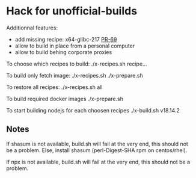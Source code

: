 # Hack for unofficial-builds

Additionnal features:
- add missing recipe: x64-glibc-217 [PR-69](https://github.com/nodejs/unofficial-builds/pull/69)
- allow to build in place from a personal computer
- allow to build behing corporate proxies

To choose which recipes to build:
./x-recipes.sh recipe...

To build only fetch image:
./x-recipes.sh
./x-prepare.sh

To restore all recipes:
./x-recipes.sh all

To build required docker images
./x-prepare.sh

To start building nodejs for each choosen recipes
./x-build.sh v18.14.2

## Notes

If shasum is not available, build.sh will fail at the very end, this should not be a problem.
Else, install shasum (perl-Digest-SHA rpm on centos/rhel).

If npx is not available, build.sh will fail at the very end, this should not be a problem.
